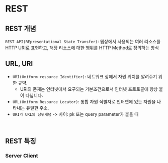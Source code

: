 # REST

## REST 개념
`REST API(REpresentational State Transfer)`: 웹상에서 사용되는 여러 리소스를 HTTP URI로 표현하고, 해당 리소스에 대한 행위를 HTTP Method로 정의하는 방식

## URL, URI
- `URI(Uniform resource Identifier)`: 네트워크 상에서 자원 위치를 알려주기 위한 규약.
  - URI의 존재는 인터넷에서 요구되는 기본조건으로서 인터넷 프로토콜에 항상 붙어 다닙니다.
- `URL(Uniform Resource Locator)`: 통합 자원 식별자로 인터넷에 있는 자원을 나타내는 유일한 주소.
- `URI가 URL의 상위개념` -> 차이: pk 또는 query parameter가 붙을 때 

<br />

## REST 특징
### Server Client